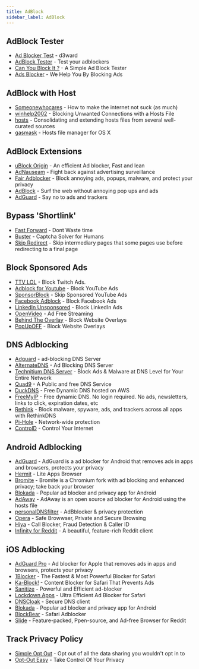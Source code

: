 ```yaml
---
title: AdBlock
sidebar_label: AdBlock
---
```


## AdBlock Tester
- [Ad Blocker Test](https://d3ward.github.io/toolz/adblock) - d3ward
- [AdBlock Tester](https://adblock-tester.com) - Test your adblockers
- [Can You Block It ?](https://canyoublockit.com) - A Simple Ad Block Tester
- [Ads Blocker](https://ads-blocker.com) - We Help You By Blocking Ads

## AdBlock with Host
- [Someonewhocares](https://someonewhocares.org/hosts) - How to make the internet not suck (as much)
- [winhelp2002](https://winhelp2002.mvps.org/hosts.htm) - Blocking Unwanted Connections with a Hosts File
- [hosts](https://github.com/StevenBlack/hosts) - Consolidating and extending hosts files from several well-curated sources
- [gasmask](https://github.com/2ndalpha/gasmask) - Hosts file manager for OS X

## AdBlock Extensions
- [uBlock Origin](https://github.com/gorhill/uBlock#installation) - An efficient Ad blocker, Fast and lean
- [AdNauseam](https://adnauseam.io) - Fight back against advertising surveillance
- [Fair Adblocker](https://chrome.google.com/webstore/detail/flgblnfidahcdcjddiepkckcfdhpknnjh) - Block annoying ads, popups, malware, and protect your privacy
- [AdBlock](https://getadblock.com) - Surf the web without annoying pop ups and ads
- [AdGuard](https://adguard.com/en/adguard-browser-extension/overview.html) - Say no to ads and trackers

## Bypass 'Shortlink'
- [Fast Forward](https://fastforward.team/install) - Dont Waste time
- [Buster](https://github.com/dessant/buster) - Captcha Solver for Humans
- [Skip Redirect](https://github.com/sblask/webextension-skip-redirect) - Skip intermediary pages that some pages use before redirecting to a final page

## Block Sponsored Ads
- [TTV LOL](https://ttv.lol) - Block Twitch Ads.
- [Adblock for Youtube](https://sites.google.com/view/adblock-for-yt/index) - Block YouTube Ads
- [SponsorBlock](https://sponsor.ajay.app/) - Skip Sponsored YouTube Ads
- [Facebook Adblock](https://github.com/facebook-adblock/facebook_adblock) - Block Facebook Ads
- [LinkedIn Unsponsored](https://greasyfork.org/en/scripts/379003-linkedin-unsponsored) - Block LinkedIn Ads
- [OpenVideo](https://openvideofs.github.io) - Ad Free Streaming
- [Behind The Overlay](https://github.com/NicolaeNMV/BehindTheOverlay) - Block Website Overlays
- [PopUpOFF](https://romanisthere.github.io/PopUpOFF-Website) - Block Website Overlays

## DNS Adblocking
- [Adguard](https://adguard-dns.io) - ad-blocking DNS Server
- [AlternateDNS](https://alternate-dns.com) - Ad Blocking DNS Server
- [Technitium DNS Server](https://technitium.com/dns) - Block Ads & Malware at DNS Level for Your Entire Network
- [Quad9](https://quad9.net/support/set-up-guides/) - A Public and free DNS Service
- [DuckDNS](https://www.duckdns.org/install.jsp) - Free Dynamic DNS hosted on AWS
- [FreeMyIP](https://freemyip.com) - Free dynamic DNS. No login required. No ads, newsletters, links to click, expiration dates, etc
- [Rethink](https://rethinkdns.com) - Block malware, spyware, ads, and trackers across all apps with RethinkDNS
- [Pi-Hole](https://pi-hole.net) - Network-wide protection
- [ControlD](https://controld.com) - Control Your Internet

## Android Adblocking
- [AdGuard](https://adguard.com/en/adguard-android/overview.html) - AdGuard is a ad blocker for Android that removes ads in apps and browsers, protects your privacy
- [Hermit](https://play.google.com/store/apps/details?id=com.chimbori.hermitcrab) - Lite Apps Browser
- [Bromite](https://www.bromite.org) - Bromite is a Chromium fork with ad blocking and enhanced privacy; take back your browser
- [Blokada](https://blokada.org/#download) - Popular ad blocker and privacy app for Android
- [AdAway](https://f-droid.org/packages/org.adaway) - AdAway is an open source ad blocker for Android using the hosts file
- [personalDNSfilter](https://play.google.com/store/apps/details?id=dnsfilter.android) - AdBblocker & privacy protection
- [Opera](https://play.google.com/store/apps/details?id=com.opera.browser) - Safe Browwser, Private and Secure Browsing
- [Hiya](https://play.google.com/store/apps/details?id=com.webascender.callerid) - Call Blocker, Fraud Detection & Caller ID
- [Infinity for Reddit](https://f-droid.org/en/packages/ml.docilealligator.infinityforreddit) - A beautiful, feature-rich Reddit client

## iOS Adblocking
- [AdGuard Pro](https://apps.apple.com/app/id1047223162) - Ad blocker for Apple that removes ads in apps and browsers, protects your privacy
- [1Blocker](https://apps.apple.com/app/id1365531024) - The Fastest & Most Powerful Blocker for Safari
- [Ka-Block!](https://apps.apple.com/app/id1037173557) - Content Blocker for Safari That Prevents Ads
- [Sanitize](https://apps.apple.com/app/id1048309542) - Powerful and Efficient ad-blocker
- [Lockdown Apps](https://apps.apple.com/id1469783711) - Ultra Efficient Ad Blocker for Safari
- [DNSCloak](https://apps.apple.com/app/id1452162351) - Secure DNS client
- [Blokada](https://apps.apple.com/app/id1508341781) - Popular ad blocker and privacy app for Android
- [BlockBear](https://apps.apple.com/ca/app/id1023924541) - Safari Adblocker
- [Slide](https://apps.apple.com/us/app/slide-for-reddit/id1260626828) - Feature-packed, Ppen-source, and Ad-free Browser for Reddit

## Track Privacy Policy
- [Simple Opt Out](https://simpleoptout.com) - Opt out of all the data sharing you wouldn't opt in to
- [Opt-Out Easy](https://optouteasy.isr.cmu.edu) - Take Control Of Your Privacy
